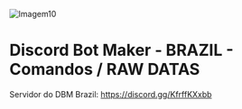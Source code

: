 ![Imagem10](https://user-images.githubusercontent.com/43226244/131965024-8b1726dc-9acf-425d-99ca-97b0f2f451b8.png)

# Discord Bot Maker - BRAZIL - Comandos / RAW DATAS

Servidor do DBM Brazil: https://discord.gg/KfrffKXxbb
